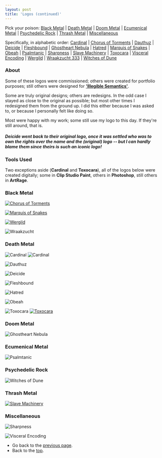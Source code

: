 ```yaml
---
layout: post
title: 'Logos (continued)'
---
```


<a name="top"></a> 
Pick your poison: [Black Metal](#black) | [Death Metal](#death) | [Doom Metal](#doom) | [Ecumenical Metal](#ecumenical) | [Psychedelic Rock](#psychedelic) | [Thrash Metal](#thrash) | [Miscellaneous](#miscellaneous) 

<a name="alphabetic"></a> 
Specifically, in alphabetic order: [Cardinal](#cardinal) | [Chorus of Torments](#chorus) | [Dauthuz](#dauthuz) | [Deicide](#deicide) | [Fleshbound](#fleshbound) | [Ghostheart Nebula](#ghostheart) | [Hatred](#hatred) | [Marquis of Snakes](#marquis) | [Obeah](#obeah) | [Psalmtanic](#psalmtanic) | [Sharpness](#sharpness) | [Slave Machinery](#slave) | [Toxocara](#toxocara) | [Visceral Encoding](#visceral) | [Wergild](#wergild) | [Wraakzucht 333](#wraakzucht) | [Witches of Dune](#witchesofdune)


### About
Some of these logos were commissioned; others were created for portfolio purposes; still others were designed for <a href="../projects/proj-8" target="_blank" rel="noopener"><span>**'Illegible Semantics'**</span></a>. 

Some are truly original designs; others are redesigns. In the odd case I stayed as close to the original as possible; but most other times I redesigned them from the ground up. I did this either because I was asked to, or because I personally felt like doing so. 

Most were happy with my work; some still use my logo to this day. If they're still around, that is. 

##### **Deicide** went back to their original logo, once it was settled who was to own the rights over the name and the (original) logo -- but I can hardly blame them since theirs is such an iconic logo!


### Tools Used
Two exceptions aside (**Cardinal** and **Toxocara**), all of the logos below were created digitally; some in **Clip Studio Paint**, others in **Photoshop**, still others in **ArtRage**.

<a name="black"></a> 
### Black Metal
<a name="chorus"></a> 
[<img src="..\assets\img\projects\proj-3\chorus.jpg" alt="Chorus of Torments">](/CHORUSOFTORMENTS/)

<a name="wraakzucht"></a> 
[<img src="..\assets\img\projects\proj-3\marquis.jpg" alt="Marquis of Snakes">](/MARQUISOFSNAKES/)

<a name="wergild"></a> 
[<img src="..\assets\img\projects\proj-3\wergild.jpg" alt="Wergild">](/WERGILD/)

<a name="wraakzucht"></a> 
![Wraakzucht](..\assets\img\projects\proj-3\Wraakzucht.jpg)

<a name="death"></a> 
### Death Metal
<a name="cardinal"></a> 
![Cardinal](..\assets\img\projects\proj-3\cardinal.jpg)
![Cardinal](..\assets\img\projects\proj-3\cardinal2.jpg)

<a name="dauthuz"></a> 
![Dauthuz](..\assets\img\projects\proj-3\Dauthuz.jpg)

<a name="deicide"></a> 
![Deicide](..\assets\img\projects\proj-3\deicide.jpg)

<a name="fleshbound"></a> 
![Fleshbound](..\assets\img\projects\proj-3\fleshboundori.jpg)

<a name="hatred"></a> 
![Hatred](..\assets\img\projects\proj-3\hatred.jpg)

<a name="obeah"></a> 
![Obeah](..\assets\img\projects\proj-3\Obeah.jpg)

<a name="Toxocara"></a> 
![Toxocara](..\assets\img\projects\proj-3\toxoori.jpg)
[<img src="..\assets\img\projects\proj-3\toxoskull.jpg" alt="Toxocara">](/TOXOCARA/)

<a name="doom"></a> 
### Doom Metal
<a name="ghostheart"></a> 
![Ghostheart Nebula](..\assets\img\projects\proj-3\GhostheartNebula.jpg)

<a name="ecumenical"></a> 
### Ecumenical Metal
<a name="psalmtanic"></a> 
![Psalmtanic](..\assets\img\projects\proj-3\psalmtanic.jpg)

<a name="psychedelic"></a> 
### Psychedelic Rock
<a name="witchesofdune"></a> 
![Witches of Dune](..\assets\img\projects\proj-3\witchesofdune.jpg)


<a name="thrash"></a> 
### Thrash Metal
<a name="slavemachinery"></a> 
[<img src="..\assets\img\projects\proj-3\slavemachinery.jpg" alt="Slave Machinery">](/SLAVEMACHINERY/)


<a name="miscellaneous"></a> 
### Miscellaneous
<a name="sharpness"></a> 
![Sharpness](..\assets\img\projects\proj-3\sharpness3.jpg)

<a name="visceral"></a> 
![Visceral Encoding](..\assets\img\projects\proj-3\Visceral.jpg)

- Go back to the [previous page](../projects/proj-3).
- Back to the [top](#top).
